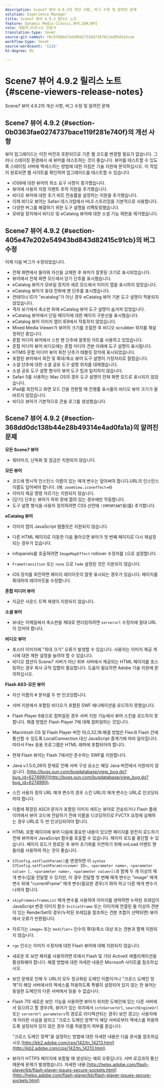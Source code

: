 ```yaml
---
description: Scene7 뷰어 4.9.2의 개선 사항, 버그 수정 및 알려진 문제
solution: Experience Manager
title: Scene7 뷰어 4.9.2 릴리스 노트
feature: Dynamic Media Classic,뷰어,SDK/API
role: 개발자,비즈니스 전문가
translation-type: tm+mt
source-git-commit: f6c97606d7a4209427316d7367013ad9585a5cae
workflow-type: tm+mt
source-wordcount: '1115'
ht-degree: 0%

---
```



# Scene7 뷰어 4.9.2 릴리스 노트{#scene-viewers-release-notes}

Scene7 뷰어 4.9.2의 개선 사항, 버그 수정 및 알려진 문제

## Scene7 뷰어 4.9.2 {#section-0b0363fae0274737bace119f281e740f}의 개선 사항

뷰어 업그레이드는 이전 버전과 호환되므로 기존 웹 코드를 변경할 필요가 없습니다. 그러나 스테이징 환경에서 새 뷰어를 테스트하는 것이 좋습니다. 뷰어를 테스트할 수 있도록 스테이징 서버에 액세스하는 방법에 대한 지침은 기술 지원에 문의하십시오. 이 작업이 완료되면 웹 사이트를 확인하여 업그레이드를 테스트할 수 있습니다.

* iOS6에 대한 뷰어의 최소 요구 사항이 증가했습니다.
* 뷰어에 사용자 지정 이벤트 추적 지원을 추가했습니다.
* 비디오 뷰어에 대한 초기 비트 전송률을 설정하는 지원을 추가했습니다.
* 이제 비디오 뷰어는 Safari 데스크탑에서 HLS 스트리밍을 기본적으로 사용합니다.
* 다양한 버그를 해결하기 위한 도구 설명을 리팩토링했습니다.
* 모바일 장치에서 비디오 및 eCatalog 뷰어에 대한 소셜 기능 제한을 제거했습니다.

## Scene7 뷰어 4.9.2 {#section-405e47e202e54943bd843d82415c91cb}의 버그 수정

이제 다음 버그가 수정되었습니다.

* 전체 화면에서 돌아와 자산을 교체한 후 뷰어가 잘못된 크기로 표시되었습니다.
* 뷰어에서 전체 화면 모드에서 닫기 단추를 표시했습니다.
* eCatalog 뷰어가 모바일 장치의 세로 모드에서 이미지 맵을 표시하지 않았습니다.
* eCatalog 뷰어가 휴대 전화에 팬 단추를 표시했습니다.
* 컨테이너 ID가 &quot;ecatalog&quot;가 아닌 경우 eCatalog 뷰어 기본 도구 설명이 적용되지 않았습니다.
* 격자 보기에서 축소판 뒤에 eCatalog 뷰어 도구 설명이 숨겨져 있었습니다.
* eCatalog 뷰어에서 단일 페이지에 대한 페이지 구분선을 표시했습니다.
* eCatalog 뷰어 이미지 맵이 IE9에서 작동하지 않았습니다.
* Mixed Media Viewer가 뷰어의 크기를 조절한 후 비디오 scrubber 위치를 재설정하던 중입니다.
* 혼합 미디어 뷰어에서 스핀 팬 단추에 잘못된 아트를 사용하고 있었습니다.
* 혼합 미디어 뷰어 비디오에는 혼합 미디어 견본 아래에 도구 설명이 표시됩니다.
* HTMl5 혼합 미디어 뷰어 회전 단추가 태블릿 장치에 표시되었습니다.
* 포함된 뷰어에서 회전 및 확대/축소 뷰어 도구 설명이 가장자리로 잘렸습니다.
* 소셜 단추에 대한 소셜 공유 도구 설명 위치를 대체했습니다.
* 소셜 공유 도구 설명 형식이 뷰어 도구 팁과 일치하지 않습니다.
* Safari 5를 사용하는 Mac OS의 경우 도구 설명이 전체 화면 모드로 표시되지 않았습니다.
* iPad를 회전하고 화면 모드 간을 전환할 때 진행률 표시줄의 비디오 뷰어 크기가 올바르지 않았습니다.
* 비디오 뷰어가 기본적으로 콘솔 로그를 생성했습니다.

## Scene7 뷰어 4.9.2 {#section-368dd0dc138b44e28b49314e4ad0fa1a}의 알려진 문제

**모든 Scene7 뷰어**

* 워터마크, 난독화 및 잠금은 지원되지 않습니다.

**모든 뷰어**

* 코드에 명시적 인스턴스 이름이 있는 매개 변수는 덮어써야 합니다.URL의 인스턴스 이름도 덮어써야 합니다. (예: `zoomView.iconeffect=0`)
* 이미지 제공 명령 자르기는 지원되지 않습니다.
* [닫기] 단추는 뷰어가 하위 창에 열려 있는 경우에만 작동합니다.
* 도구 설명 형식을 사용자 정의하려면 CSS 선언에 `!IMPORTANT`을(를) 추가합니다.

**eCatalog 뷰어**

* 이미지 맵의 JavaScript 템플릿은 지원되지 않습니다.
* 다른 HTML 페이지로 이동한 다음 돌아오면 뷰어가 첫 번째 페이지로 다시 재설정되는 경우가 있습니다.
* infopanels를 호출하려면 `ImageMapEffect` rollover 수정자를 `1`으로 설정합니다.

* `Frametransition` 또는 `none` 으로  `fade` 설정된 것은 지원되지 않습니다.

* iOS 장치를 회전하면 페이지 레이아웃이 잘못 표시되는 경우가 있습니다. 페이지를 확대하여 레이아웃을 수정합니다.

**혼합 미디어 뷰어**

* 지금은 사운드 트랙 재생이 지원되지 않습니다.

**소셜 뷰어**

* 보내는 이메일에서 축소판을 제대로 렌더링하려면 `serverurl` 수정자에 절대 URL이 있어야 합니다.

**비디오 뷰어**

* 포스터 이미지에 &quot;최대 크기&quot; 오류가 발생할 수 있습니다. 사용자는 이미지 제공 게시에 대한 제한 설정을 늘려야 할 수 있습니다.
* 비디오 캡션이 Scene7 서버가 아닌 외부 서버에서 제공되는 HTML 페이지를 호스팅하는 경우 회사 규칙 집합이 필요합니다. 도움이 필요하면 Adobe 기술 지원에 문의하십시오.

**Flash AS3-모든 뷰어**

* 자산 이름의 # 문자를 두 번 인코딩합니다.
* 서버 지원에서 포함된 비디오가 포함된 SWF 애니메이션을 로드하지 못했습니다.
* Flash Player 6용으로 컴파일된 경우 서버 지원 기능에서 뷰어 스킨을 로드하지 못합니다. 해결 방법은 Flash Player 7에 대해 컴파일하는 것입니다.
* Macintosh OS 및 Flash Player 버전 10,0,32,18:해결 방법은 Flex과 Flash 간에 통신할 수 있도록 LocalConnection 대신 JavaScript 중계기에 따라 달라집니다. 따라서 Flex 응용 프로그램은 HTML 래퍼에 포함되어야 합니다.
* 현재 Flash 뷰어는 Flash 7에서만 준수하는 SWF를 지원합니다.
* Java v.1.5.0_06의 문제로 인해 서버 구성 요소는 해당 Java 버전에서 지원되지 않습니다. [http://bugs.sun.com/bugdatabase/view_bug.do?bug_id=6274990](http://bugs.sun.com/bugdatabase/view_bug.do?bug_id=6274990).
* 스킨 사용자 정의 URL 매개 변수의 경우 스킨 URL의 매개 변수는 URL로 인코딩되어야 합니다.
* 이름에 확장된 ASCII 문자가 포함된 이미지 세트는 뷰어로 전송되거나 Flash 플레이어에서 뷰어 코드에 전달하기 전에 이름을 디코딩하므로 FVCTX 요청에 실패하는 경우 URL로 두 번 인코딩되어야 합니다.
* HTML 포함 페이지에 뷰어 다음에 중요한 내용이 있으면 페이지를 완전히 로드하기 전에 뷰어에서 JavaScript 함수를 호출할 수 있습니다. 페이지 로드를 중단할 수 있습니다. 페이지 로드가 완료된 후 뷰어 초기화를 지연하기 위해 onLoad 이벤트 핸들러를 사용하여 하는 것이 좋습니다.
* `S7Config.setFlashParam()`을 변경하면 이 `syntax S7Config.setFlashParam(<viewer ID>, <parameter name>, <parameter value> [, <parameter name>, <parameter value>])`과 함께 두 개 이상의 매개 변수/값을 전달할 수 있지만, 이 경우 전달할 첫 번째 매개 변수는 &quot;image&quot; 매개 변수 뒤에 &quot;currentFrame&quot; 매개 변수(필요한 경우)가 와야 하고 다른 매개 변수가 나와야 합니다.

* `skipFrames=frameList` 매개 변수를 사용하여 이미지를 생략하면 누락된 프레임이 JavaScript 변경 이미지 함수 `InitialFrame` 또는 이미지에 연결된 둘 이상의 견본이 있는 RenderSet의 경우(누락된 프레임을 참조하는 견본 조합이 선택되면) 뷰어에서 오류가 반환됩니다.

* 자르기는 `image=` 또는 `modifier=` 인수의 확대/축소 대상 또는 견본과 함께 지원되지 않습니다.

* `rgn` 인수는 이미지 수정자에 대한 Flash 뷰어에 대해 지원되지 않습니다.
* 새로운 IE 보안 패치를 사용하려면 IE에서 Flash 및 기타 ActiveX 애플리케이션을 활성화해야 합니다. 해결 방법에 대한 자세한 내용은 Microsoft 사이트를 참조하십시오.
* 보안 문제로 인해 두 URL이 모두 정규화된 도메인 이름이거나 &quot;크로스 도메인 정책&quot;이 해당 서버에서의 액세스를 허용하도록 특별히 설정되어 있지 않는 한 뷰어는 동일한 도메인의 다른 서버에서 읽을 수 없습니다.
* Flash 7의 새로운 보안 기능을 사용하면 뷰어가 위치한 도메인에 있는 다른 서버에서 읽으려고 할 경우(즉, 뷰어가 있는 위치에서 `infoServerUrl`, `searchEngineUrl` 또는 `serverUrl parameters`의 경로로 리디렉션되는 경우) 보안 경고는 사용자에게 이러한 사실을 알리고 &quot;크로스 도메인 정책&quot;이 해당 서버로부터 액세스를 허용하도록 설정되어 있지 않은 경우 이를 허용할지 여부를 묻습니다.

   &quot;크로스 도메인 정책&quot;을 설정하는 방법에 대한 자세한 내용은 다음 문서를 참조하십시오.[http://kb2.adobe.com/cps/142/tn_14213.html](http://kb2.adobe.com/cps/142/tn_14213.html).

* 뷰어가 HTTPS 페이지에 포함될 때 생성되는 예외 오류입니다. 서버 로깅과의 통신 때문에 문제가 발생했습니다. 자세한 내용:[http://helpx.adobe.com/flash-player/kb/flash-player-issues-secure-sockets.html](http://helpx.adobe.com/flash-player/kb/flash-player-issues-secure-sockets.html)

